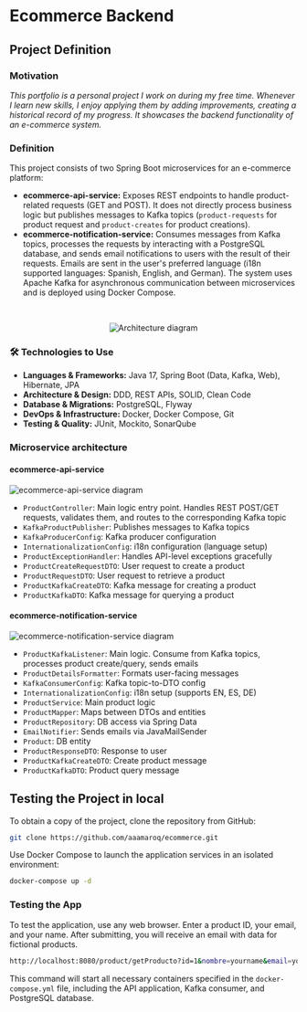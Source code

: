 
# Ecommerce Backend

## Project Definition
### Motivation
*This portfolio is a personal project I work on during my free time. Whenever I learn new skills, I enjoy applying them by adding improvements, creating a historical record of my progress. It showcases the backend functionality of an e-commerce system.*
### Definition
This project consists of two Spring Boot microservices for an e-commerce platform:
- **ecommerce-api-service:** Exposes REST endpoints to handle product-related requests (GET and POST). It does not directly process business logic but publishes messages to Kafka topics (`product-requests` for product request and `product-creates` for product creations).
- **ecommerce-notification-service:** Consumes messages from Kafka topics, processes the requests by interacting with a PostgreSQL database, and sends email notifications to users with the result of their requests. Emails are sent in the user's preferred language (i18n supported languages: Spanish, English, and German).
The system uses Apache Kafka for asynchronous communication between microservices and is deployed using Docker Compose.
<br>
<p align="center">
  <img src="https://uml.planttext.com/plantuml/png/dPHDRzim38Rl1VeVk5oQ04bysMcdvcljiXRpwlHSq3AR294bJv8R5CF--oZPJfCsABgTR4iYtuVaQrqwZzRNfJe_-oIrK7L1jLMmyRvoNvB4ucwybdvJvxKZAupsfFrOc3Af5EeGDtA-K39FPfz7QLYwlxr9IdIUB2yzp3W2fIOxhgB6-LbArXdT3-c6qBldHu-V6Ud2mTLY1QWBI7zaAx3qgoRd7NW3VaCmIR_r1Y53zipPouUfgNM1zhbFZ5Co776UHVSEpQdU07w7680zIHyhcP5zaZ5W7ppYvP5hrYDHPQLUmzGO7pxl5ep4285cmuoAeBAcg8K7nhIIN2GNbj1BezqOqZfNqcrueoJdS4snak_uk4L-gQHmur3F8PasNZvA4JESGZpSVuUL4xgQHO_4Xe5NC0clAxEMOWYIfsbHS8jtF6AOJuUn1XTdGILAzGPndlUBd2LIu_pQKlRp9ZQ7L6H21NFqcADhiBonhDRrgU2jrnLl0o4VdLGeUCOHE8JUDYs3gJNRnY5VKKWbFNhE61fIwxOHa9FV4MaefR2cxOeBGd_2v9cjDTlHtFU6IuxC5fIkLwiqX8V8mvYEzMMmmPcXkN3HrZZgybn0FvYvAxrR7XnCgwdrFtMYpoZ8HFmFwvnqM2UuzqtZc5DL1N-yWVWdiMYVEyAY-M5sLlhN7k43otIIBEVJsRkfsZiaU_4h79wBmrpY4xPxV4jPlY-QI-IIW-ADz1S0" alt="Architecture diagram" />
</p>

### 🛠️ Technologies to Use

- **Languages & Frameworks:** Java 17, Spring Boot (Data, Kafka, Web), Hibernate, JPA  
- **Architecture & Design:** DDD, REST APIs, SOLID, Clean Code  
- **Database & Migrations:** PostgreSQL, Flyway  
- **DevOps & Infrastructure:** Docker, Docker Compose, Git  
- **Testing & Quality:** JUnit, Mockito, SonarQube

### Microservice architecture

#### ecommerce-api-service

![ecommerce-api-service diagram](https://uml.planttext.com/plantuml/png/pLPHJzmm37xlhuXusI4ufBsUq8a9s8OO0m7QwsHQNoyZJKgIJZ34VrznBjs5-hJidiRBKUVpP_kptVJ8UR2-QrHHl1DdsgFLuANHeEGl-aUKHYzatLbwAae5ph70OyA9vqBqVtlAbA3m6frHFz5ETiLCV4bC0TQWSr3ZZUbiYOIwMBSKBwzfdSFY7iILDLLNecKJ8aX499bCxupnpbjeRz3sSLqVuyPRgUkGGKjE_XeVEdG-Kdo4qXlxH1cziHq6x_sLtLFeazlBEST7XxVOj0fyg2-nv74TM-onswOMl3UGvkV74vB0u32LteLEGXlzB-z-OEddrCx8zTf7RurIQ4CJuy7nO8yjlF_JNN_LtIdfbcWfLyOUN9B16eqL2L6ZN_bEqgRrfP6qgMbVX9cEW_nQuZMwrcY7fzfB_tIuLd7ucQyqXwgAeHBvqu3imNPXKwNniSJMozv5B45N8yLFu_ddS2gUiqKCV9zGevNbm3F1nvaOdhWInZclytq39IlQxu744US5-gMfFjYwQr3xhyOJSW3npEjlaNOO4rA07w5OlsMM-DzMU5gErsoR9OkfdEc5kJMjBDEts3IPAWQmjwexdUf9c-OyUrl4BkSSWaJVDDiPNyHkEe-znSK9vATUF2TrYOthyNrbFm4FmKKRBnTFfmr8DMZGX-VYyJGnjeO6Hp9BMeGJqok2mLQXAwsayNk3VkY05bJCwCAiuxl9Wkyn0ysG7AyTBqKAonU2JXJekeCQ6NqOxlzHdQWBdmWcDIVodLNq9PAln7WcPQJ8ZV-ozcsb1EXAuEFgmQ82UhijPUkAJSkmytv7JATp-iqPu1dThI2rAxX-feGCOZDTCRgZYUTymmNTENIyItgNR8OU7CoPJkJ0eqBvJb65N70gMNGfk6zH9aGMRc0l2kwkpX6JTHYCFPYktB_W-NkNOoduMM04o46c4XoXhhf65Ry1)

- `ProductController`: Main logic entry point. Handles REST POST/GET requests, validates them, and routes to the corresponding Kafka topic  
- `KafkaProductPublisher`: Publishes messages to Kafka topics  
- `KafkaProducerConfig`: Kafka producer configuration  
- `InternationalizationConfig`: i18n configuration (language setup)  
- `ProductExceptionHandler`: Handles API-level exceptions gracefully  
- `ProductCreateRequestDTO`: User request to create a product  
- `ProductRequestDTO`: User request to retrieve a product  
- `ProductKafkaCreateDTO`: Kafka message for creating a product  
- `ProductKafkaDTO`: Kafka message for querying a product  

#### ecommerce-notification-service

![ecommerce-notification-service diagram](https://uml.planttext.com/plantuml/png/nLTDRzms4BthLmYvH6wp0NerWaKQhnsuZPiWDd8jnj98PKgHAaajiYtwtokH6db7r1B60aLyMMduvl5nFeRoM-l0kBwLsSlyIgjQDBq19xJAhoHOYpOhnz_yLZaqog-057_xXu3F_ydouU_75gs51kzrRqeiBlBB_ExOalsRJLI_Glqd3BwsRz5mZixegY-TH-mUFXBe1agdpS6JBcnlxfqHgdcLV-AksvZmoY0uF8-M4snNrVhV3y8wLFvS3eIADYbxOr2v1FQCC_tFcxEJ3sbycGzFL1WBZLCcDmfQ73ODPC64BGYvi4rdkQq6-mTDLWcgwQ4v8g3YMLL5cn9RVhaE-tsoxi31f58xKH-kkR0p973kH0mw8yhHjjFzeyHWgz2MHdI-wJZwhnwK4-wGN_h-Qz04km4tO6QQIDfdj9rMTWvDMiixqUom52t8nAu9dQI7K_aw-G9ILE2qcVIz7ojEbBFvpSEM1Ex9Dj3Cww7WXVM6ed9wM7mOY_bHQucWmYxNtqhqidWKVjFkHlUgcfTp_EPGLVR9WUREAOzY6chpUI_2ZZVQjE0S6hxZ3Xq8QUTLEXiRZT5Wz0fgxnDuWeW9LF2YvjbzbKjTWiInU_p31SiCqTw0a4Y4yPcu3vVoSrKzUIwxDRMzZnCDcPNEeQL5xzwZsOUo_CGC31J5cT3Hoj7a6P8hQk71ryVlZ9d6s9UZQeoATdKiR-An_7mUDc6VKJ8XKMMuizuZ9QjOdCB7XLd61Esrg1X1s9jpB5IT6AcSRsFGQhd7K0j5D48lvZe9rK6fPSKn6HTbyHaxRSLuFmKbtCQWTz1rSqdCxrd0r49La_tTuROgH2ZbeEsZxtcGb9ZflctGBJelTerRC_XQsBF0qWtnZ1igH8iwQQTR42g_qnLA7Z2ArApdUmxyfvnuAbD3YPcWfpXpD837l3mh8HJKU2mUfI5e2ObFwGW8qk0qfIz97kNOwMiVlZCIp0NVgjg0TMOmz8RQWiqgolLNsCFTOBz7LVbQ_uKPfZ0DpuM_CkcJplQFNx5qHvP7NHtcLsfcIgNqN_ds3z7PRFsxwyLFB_8VDXl_cpelnQGC7visozR-2NZzUkjP-0JhBTeKFDwKdBBbnFKkyziCMxsMDfljyWfAu-BBvwG3Ise2jj2VG2wkXnE2OcWIkLBm6Gy9Xr5JdmRHCEO0okJg9rW2csMCbIsjhgJhyxGFYm3BdKSjcYzxE_pshVmF)

- `ProductKafkaListener`: Main logic. Consume from Kafka topics, processes product create/query, sends emails  
- `ProductDetailsFormatter`: Formats user-facing messages  
- `KafkaConsumerConfig`: Kafka topic-to-DTO config  
- `InternationalizationConfig`: i18n setup (supports EN, ES, DE)  
- `ProductService`: Main product logic  
- `ProductMapper`: Maps between DTOs and entities  
- `ProductRepository`: DB access via Spring Data  
- `EmailNotifier`: Sends emails via JavaMailSender  
- `Product`: DB entity  
- `ProductResponseDTO`: Response to user  
- `ProductKafkaCreateDTO`: Create product message  
- `ProductKafkaDTO`: Product query message  


## Testing the Project in local
To obtain a copy of the project, clone the repository from GitHub:

```bash
git clone https://github.com/aaamaroq/ecommerce.git
```
Use Docker Compose to launch the application services in an isolated environment:

```bash
docker-compose up -d
```

### Testing the App
To test the application, use any web browser. Enter a product ID, your email, and your name. After submitting, you will receive an email with data for fictional products.
```bash
http://localhost:8080/product/getProducto?id=1&nombre=yourname&email=yourmail@mail.com
```

This command will start all necessary containers specified in the `docker-compose.yml` file, including the API application, Kafka consumer, and PostgreSQL database.
